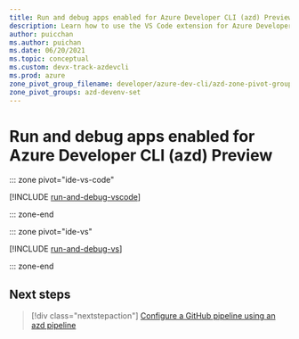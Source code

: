 ```yaml
---
title: Run and debug apps enabled for Azure Developer CLI (azd) Preview
description: Learn how to use the VS Code extension for Azure Developer CLI and Visual Studio to run and debug locally.
author: puicchan
ms.author: puichan
ms.date: 06/20/2021
ms.topic: conceptual
ms.custom: devx-track-azdevcli
ms.prod: azure
zone_pivot_group_filename: developer/azure-dev-cli/azd-zone-pivot-groups.json
zone_pivot_groups: azd-devenv-set
---
```


# Run and debug apps enabled for Azure Developer CLI (azd) Preview

::: zone pivot="ide-vs-code"

[!INCLUDE [run-and-debug-vscode](includes/run-and-debug-vscode.md)]

::: zone-end

::: zone pivot="ide-vs"

[!INCLUDE [run-and-debug-vs](includes/run-and-debug-vs.md)]

::: zone-end

## Next steps

> [!div class="nextstepaction"]
> [Configure a GitHub pipeline using an azd pipeline](configure-devops-pipeline.md)
